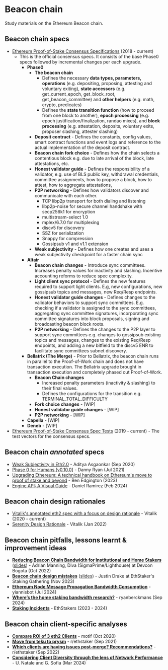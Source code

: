 # Beacon chain

Study materials on the Ethereum Beacon chain.

## Beacon chain specs
- [Ethereum Proof-of-Stake Consensus Specifications](https://ethereum.github.io/consensus-specs/) (2018 - current)
    - This is the official consensus specs. It consists of the base Phase0 specs followed by incremental changes per each upgrade.
        - **Phase0**
            - **The beacon chain**
                - Defines the necessary **data types, parameters, operations** (e.g. depositing, proposing, attesting and voluntary exiting), **state accessors** (e.g. get_current_epoch, get_block_root, get_beacon_committee) and **other helpers** (e.g. math, crypto, predicates)
                - Defines the **state transition function** (how to proceed from one block to another), **epoch processing** (e.g. epoch justification/finalization, randao mixes), and **block processing** (e.g. attestation, deposits, voluntary exits, proposer slashing, attester slashing)
            - **Deposit contract** - Defines the constants, config values, smart contract functions and event logs and reference to the actual implementation of the deposit contract.
            - **Beacon chain fork choice** - Defines how the chain selects a contentious block e.g. due to late arrival of the block, late attestations, etc.
            - **Honest validator guide** - Defines the responsibility of a validator, e.g. use of BLS public key, withdrawal credentials, committee assignments, how to propose a block, how to attest, how to aggregate attestations,
            - **P2P networking** - Defines how validators discover and communicate with each other.
                - TCP libp2p transport for both dialing and listening
                - libp2p-noise for secure channel handshake with secp256k1 for encryption
                - multistream-select 1.0
                - mplex/6.7.0 for multiplexing
                - discv5 for discovery
                - SSZ for serialization
                - Snappy for compression
                - Gossipsub v1 and v1.1 extension
            - **Weak subjectivity** - Defines how one creates and uses a weak subjectivity checkpoint for a faster chain sync
        - **Altair**
            - **Beacon chain changes** - Introduce sync committees. Increases penalty values for inactivity and slashing. Incentive accounting reforms to reduce spec complexity.
            - **Light client sync protocol** - Defines the new features required to support light clients. E.g, new configurations, new gossipsub topics and messages, new Req/Resp endpoints.
            - **Honest validator guide changes** - Defines changes to the validator behaviors to support sync committees. E.g. checking if a validator is assigned to the sync committees, aggregating sync committee signatures, incorporating sync committee signatures into block proposals, signing and broadcasting beacon block roots.
            - **P2P networking** - Defines the changes to the P2P layer to support sync committees e.g. changes to gossipsub existing topics and messages, changes to the existing Req/Resp endpoints, and adding a new bitfield to the discv5 ENR to facilitate sync committees subnet discovery.
        - **Bellatrix (The Merge)** - Prior to Bellatrix, the beacon chain runs in parallel to the Proof-of-Work chain and does not have transaction execution. The Bellatrix upgrade brought in transaction execution and completely phased out Proof-of-Work.
            - **Beacon Chain changes**
                - Increased penalty parameters (inactivity & slashing) to their final values.
                - Defines the configurations for the transition e.g. TERMINAL_TOTAL_DIFFICULTY
            - **Fork choice changes** - [WIP]
            - **Honest validator guide changes** - [WIP]
            - **P2P networking** - [WIP]
        - **Capella** - [WIP]
        - **Deneb** - [WIP]
- [Ethereum Proof-of-Stake Consensus Spec Tests](https://github.com/ethereum/consensus-spec-tests) (2019 - current) - The test vectors for the consensus specs.

## Beacon chain _annotated_ specs

- [Weak Subjectivity in Eth2.0](https://notes.ethereum.org/@adiasg/weak-subjectvity-eth2) - Aditya Asgaonkar (Sep 2020)
- [Phase 0 for Humans \[v0.10.0\]](https://notes.ethereum.org/@djrtwo/Bkn3zpwxB) - Danny Ryan (Jul 2021)
- [Upgrading Ethereum: A technical handbook on Ethereum's move to proof of stake and beyond](https://eth2book.info/capella/) - Ben Edgington (2023)
- [Engine API: A Visual Guide](https://hackmd.io/@danielrachi/engine_api) - Daniel Ramirez (Feb 2024)

## Beacon chain design rationales

- [Vitalik's annotated eth2 spec with a focus on design rationale](https://github.com/ethereum/annotated-spec) - Vitalik (2020 - current)
- [Serenity Design Rationale](https://notes.ethereum.org/@vbuterin/serenity_design_rationale) - Vitalik (Jan 2022)

## Beacon chain pitfalls, lessons learnt & improvement ideas

- [**Reducing Beacon Chain Bandwidth for Institutional and Home Stakers**](https://www.youtube.com/watch?v=u8JJh-E-VMg) ([slides](https://archive.devcon.org/resources/6/reducing-beacon-chain-bandwidth-for-institutional-and-home-stakers.pdf)) - Adrian Manning, Diva (SigmaPrime/Lighthouse) at Devcon Bogota (Oct 2022)
- [**Beacon chain design mistakes**](https://www.youtube.com/watch?v=10Ym34y3Eoo) ([slides](https://docs.google.com/presentation/d/1LkxHrXjQyRh2i75R13yjndc_aUp9oXTAdAw538XfJhk/edit?usp=sharing)) - Justin Drake at EthStaker's Staking Gathering (Nov 2023)
- [**Ethereum Node Message Propagation Bandwidth Consumption**](https://ethresear.ch/t/ethereum-node-message-propagation-bandwidth-consumption/19952) - yiannisbot (Jul 2024)
- [**Where’s the home staking bandwidth research?**](https://ethresear.ch/t/wheres-the-home-staking-bandwidth-research/20507) - ryanberckmans (Sep 2024)
- [**Staking Incidents**](https://ethstaker.cc/incidents) - EthStakers (2023 - 2024)

## Beacon chain client-specific analyses

- [**Compare ROI of 3 eth2 Clients**](https://trademotif-46434.medium.com/compare-roi-of-3-eth2-clients-d5862b372c0d) - motif (Oct 2020)
- [**Move from teku to prysm**](https://www.reddit.com/r/ethstaker/comments/ph3h7z/move_from_teku_to_prysm/) - r/ethstaker (Sep 2021)
- [**Which clients are having issues post-merge? Recommendations?**](https://www.reddit.com/r/ethstaker/comments/xmrriw/which_clients_are_having_issues_postmerge/) - r/ethstaker (Sep 2022)
- [**Considering Client Diversity through the lens of Network Performance**](https://ethresear.ch/t/considering-client-diversity-through-the-lens-of-network-performance/18885) - U. Natale and G. Sofia (Mar 2024)